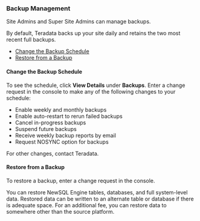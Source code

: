 ### Backup Management
Site Admins and Super Site Admins can manage backups. 

By default, Teradata backs up your site daily and retains the two most recent full backups.

- [Change the Backup Schedule](#change-the-backup-schedule)
- [Restore from a Backup](#restore-from-a-backup)

#### Change the Backup Schedule
To see the schedule, click **View Details** under **Backups**.
Enter a change request in the console to make any of the following changes to your schedule:

- Enable weekly and monthly backups
- Enable auto-restart to rerun failed backups
- Cancel in-progress backups
- Suspend future backups
- Receive weekly backup reports by email
- Request NOSYNC option for backups

For other changes, contact Teradata.

#### Restore from a Backup
To restore a backup, enter a change request in the console. 

You can restore NewSQL Engine tables, databases, and full system-level data.
Restored data can be written to an alternate table or database if there is adequate space. For an additional
fee, you can restore data to somewhere other than the source platform.
